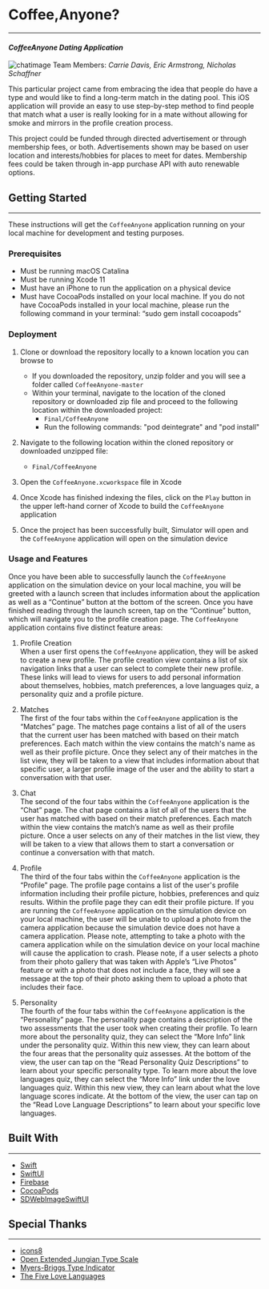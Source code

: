 # Coffee,Anyone?
---
#### _CoffeeAnyone Dating Application_
![chatimage](https://github.com/ingloriousloki/CoffeeAnyone/blob/master/chatimage.jpg)
Team Members: _Carrie Davis, Eric Armstrong, Nicholas Schaffner_ 

This particular project came from embracing the idea that people do have a type and would like to find a long-term match in the dating pool. This iOS application will provide an easy to use step-by-step method to find people that match what a user is really looking for in a mate without allowing for smoke and mirrors in the profile creation process.

This project could be funded through directed advertisement or through membership fees, or both. Advertisements shown may be based on user location and interests/hobbies for places to meet for dates. Membership fees could be taken through in-app purchase API with auto renewable options.

## Getting Started ##
---
These instructions will get the `CoffeeAnyone` application running on your local machine for development and testing purposes. 

### Prerequisites
- Must be running macOS Catalina
- Must be running Xcode 11
- Must have an iPhone to run the application on a physical device
- Must have CocoaPods installed on your local machine. If you do not have CocoaPods installed in your local machine, please run the following command in your terminal: “sudo gem install cocoapods”

### Deployment
1) Clone or download the repository locally to a known location you can browse to
    - If you downloaded the repository, unzip folder and you will see a folder called `CoffeeAnyone-master`
    - Within your terminal, navigate to the location of the cloned repository or downloaded zip file and proceed to the following location within the downloaded project:
        - `Final/CoffeeAnyone`
        - Run the following commands: "pod deintegrate" and "pod install"

2) Navigate to the following location within the cloned repository or downloaded unzipped file:
    - `Final/CoffeeAnyone`

3) Open the `CoffeeAnyone.xcworkspace` file in Xcode

4) Once Xcode has finished indexing the files, click on the `Play` button in the upper left-hand corner of Xcode to build the `CoffeeAnyone` application

5) Once the project has been successfully built, Simulator will open and the `CoffeeAnyone` application will open on the simulation device

### Usage and Features
Once you have been able to successfully launch the `CoffeeAnyone` application on the simulation device on your local machine, you will be greeted with a launch screen that includes information about the application as well as a “Continue” button at the bottom of the screen. Once you have finished reading through the launch screen, tap on the “Continue” button, which will navigate you to the profile creation page. The `CoffeeAnyone` application contains five distinct feature areas:
1) Profile Creation <br />
When a user first opens the `CoffeeAnyone` application, they will be asked to create a new profile. The profile creation view contains a list of six navigation links that a user can select to complete their new profile. These links will lead to views for users to add personal information about themselves, hobbies, match preferences, a love languages quiz, a personality quiz and a profile picture.

2) Matches <br />
The first of the four tabs within the `CoffeeAnyone` application is the “Matches” page. The matches page contains a list of all of the users that the current user has been matched with based on their match preferences. Each match within the view contains the match's name as well as their profile picture. Once they select any of their matches in the list view, they will be taken to a view that includes information about that specific user, a larger profile image of the user and the ability to start a conversation with that user.

3) Chat <br />
The second of the four tabs within the `CoffeeAnyone` application is the “Chat” page. The chat page contains a list of all of the users that the user has matched with based on their match preferences. Each match within the view contains the match’s name as well as their profile picture. Once a user selects on any of their matches in the list view, they will be taken to a view that allows them to start a conversation or continue a conversation with that match.

4) Profile <br />
The third of the four tabs within the `CoffeeAnyone` application is the “Profile” page. The profile page contains a list of the user's profile information including their profile picture, hobbies, preferences and quiz results. Within the profile page they can edit their profile picture. If you are running the `CoffeeAnyone` application on the simulation device on your local machine, the user will be unable to upload a photo from the camera application because the simulation device does not have a camera application. Please note, attempting to take a photo with the camera application while on the simulation device on your local machine will cause the application to crash. Please note, if a user selects a photo from their photo gallery that was taken with Apple’s “Live Photos” feature or with a photo that does not include a face, they will see a message at the top of their photo asking them to upload a photo that includes their face.

5) Personality <br />
The fourth of the four tabs within the `CoffeeAnyone` application is the “Personality” page. The personality page contains a description of the two assessments that the user took when creating their profile. To learn more about the personality quiz, they can select the “More Info” link under the personality quiz. Within this new view, they can learn about the four areas that the personality quiz assesses. At the bottom of the view, the user can tap on the “Read Personality Quiz Descriptions” to learn about your specific personality type. To learn more about the love languages quiz, they can select the “More Info” link under the love languages quiz. Within this new view, they can learn about what the love language scores indicate. At the bottom of the view, the user can tap on the “Read Love Language Descriptions” to learn about your specific love languages.

## Built With
---
* [Swift](https://swift.org)
* [SwiftUI](https://developer.apple.com/documentation/swiftui)
* [Firebase](https://firebase.google.com)
* [CocoaPods](https://cocoapods.org)
* [SDWebImageSwiftUI](https://github.com/SDWebImage/SDWebImageSwiftUI)

## Special Thanks
---
* [icons8](icons8.com)
* [Open Extended Jungian Type Scale](http://www.jungtype.com/index.htm)
* [Myers-Briggs Type Indicator](https://www.verywellmind.com/the-myers-briggs-type-indicator-2795583)
* [The Five Love Languages](https://www.5lovelanguages.com)
